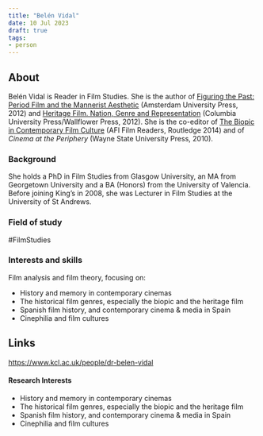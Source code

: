 ```yaml
---
title: "Belén Vidal"
date: 10 Jul 2023
draft: true
tags:
- person
---
```


## About
Belén Vidal is Reader in Film Studies. She is the author of [Figuring the Past: Period Film and the Mannerist Aesthetic](http://www.oapen.org/search?identifier=426536) (Amsterdam University Press, 2012) and [Heritage Film. Nation, Genre and Representation](https://cup.columbia.edu/book/heritage-film/9780231162036) (Columbia University Press/Wallflower Press, 2012). She is the co-editor of [The Biopic in Contemporary Film Culture](https://www.routledge.com/The-Biopic-in-Contemporary-Film-Culture/Brown-Vidal/p/book/9780415899413) (AFI Film Readers, Routledge 2014) and of _Cinema at the Periphery_ (Wayne State University Press, 2010).

### Background
She holds a PhD in Film Studies from Glasgow University, an MA from Georgetown University and a BA (Honors) from the University of Valencia. Before joining King’s in 2008, she was Lecturer in Film Studies at the University of St Andrews.
### Field of study
#FilmStudies

### Interests and skills

Film analysis and film theory, focusing on:
- History and memory in contemporary cinemas
- The historical film genres, especially the biopic and the heritage film
- Spanish film history, and contemporary cinema & media in Spain
- Cinephilia and film cultures

## Links
https://www.kcl.ac.uk/people/dr-belen-vidal







#### Research Interests 

- History and memory in contemporary cinemas
- The historical film genres, especially the biopic and the heritage film
- Spanish film history, and contemporary cinema & media in Spain
- Cinephilia and film cultures